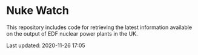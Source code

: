 # Nuke Watch

This repository includes code for retrieving the latest information available on the output of EDF nuclear power plants in the UK.

Last updated: 2020-11-26 17:05